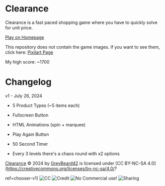 # Clearance

Clearance is a fast paced shopping game where you have to quickly solve for unit price.

[Play on Homepage](https://greybeard42.neocities.org/javascript/clearance/)

This repository does not contain the game images. If you want to see them, click here: [Pixilart Page](https://www.pixilart.com/art/junk-food-sr25b458ee52daws3?ft=user&ft_id=1842230)

My high score: ~1700

# Changelog

v1 - July 26, 2024

- 5 Product Types (~5 items each)

- Fullscreen Button

- HTML Animations (spin + marquee)

- Play Again Button

- 50 Second Timer

- Every 3 levels there's a chaos round with x2 options

[Clearance](http://greybeard42.neocities.org/javascript/clearance/) © 2024 by [GreyBeard42](../../../) is licensed under [CC BY-NC-SA 4.0](https://creativecommons.org/licenses/by-nc-sa/4.0/?

ref=chooser-v1) ![CC](https://mirrors.creativecommons.org/presskit/icons/cc.svg?ref=chooser-v1) ![Credit](https://mirrors.creativecommons.org/presskit/icons/by.svg?ref=chooser-v1) ![No Commercial use!](https://mirrors.creativecommons.org/presskit/icons/nc.svg?ref=chooser-v1) ![Sharing](https://mirrors.creativecommons.org/presskit/icons/sa.svg?ref=chooser-v1)
